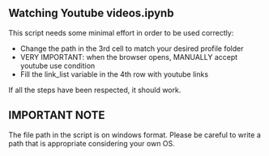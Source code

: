 ## Watching Youtube videos.ipynb

This script needs some minimal effort in order to be used correctly:
- Change the path in the 3rd cell to match your desired profile folder
- VERY IMPORTANT: when the browser opens, MANUALLY accept youtube use condition
- Fill the link_list variable in the 4th row with youtube links

If all the steps have been respected, it should work.

## IMPORTANT NOTE
The file path in the script is on windows format. Please be careful to write a path that is appropriate considering your own OS.
